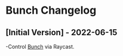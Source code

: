 # Bunch Changelog

## [Initial Version] - 2022-06-15

-Control [Bunch](https://bunchapp.co) via Raycast.